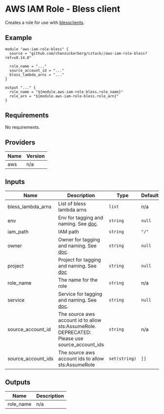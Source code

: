 # AWS IAM Role - Bless client

Creates a role for use with [blessclients](https://github.com/lyft/python-blessclient).

## Example

```hcl
module "aws-iam-role-bless" {
  source = "github.com/chanzuckerberg/cztack//aws-iam-role-bless?ref=v0.14.0"

  role_name = "..."
  source_account_id = "..."
  bless_lambda_arns = "..."
}

output "..." {
  role_name = "${module.aws-iam-role-bless.role_name}"
  role_arn = "${module.aws-iam-role-bless.role_arn}"
}
```

<!-- START -->
## Requirements

No requirements.

## Providers

| Name | Version |
|------|---------|
| aws | n/a |

## Inputs

| Name | Description | Type | Default | Required |
|------|-------------|------|---------|:--------:|
| bless\_lambda\_arns | List of bless lambda arns | `list` | n/a | yes |
| env | Env for tagging and naming. See [doc](../README.md#consistent-tagging). | `string` | `null` | no |
| iam\_path | IAM path | `string` | `"/"` | no |
| owner | Owner for tagging and naming. See [doc](../README.md#consistent-tagging). | `string` | `null` | no |
| project | Project for tagging and naming. See [doc](../README.md#consistent-tagging) | `string` | `null` | no |
| role\_name | The name for the role | `string` | n/a | yes |
| service | Service for tagging and naming. See [doc](../README.md#consistent-tagging). | `string` | `null` | no |
| source\_account\_id | The source aws account id to allow sts:AssumeRole. DEPRECATED: Please use source\_account\_ids | `string` | n/a | yes |
| source\_account\_ids | The source aws account ids to allow sts:AssumeRole | `set(string)` | `[]` | no |

## Outputs

| Name | Description |
|------|-------------|
| role\_name | n/a |

<!-- END -->
